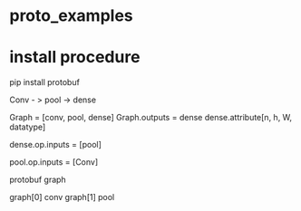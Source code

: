 # proto_examples

# install procedure
  pip install protobuf
  
  
  Conv    - >        pool        -> dense
  
  
  Graph = [conv, pool, dense]
  Graph.outputs = dense
  dense.attribute[n, h, W, datatype]
  
  dense.op.inputs = [pool]
  
  pool.op.inputs = [Conv]


protobuf graph

graph[0] conv
graph[1] pool
